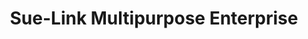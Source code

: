 ---
title: "Sue-Link Multipurpose Enterprise"
url: /gbarnga/sue-link-multipurpose-enterprise/
shop: Lebensmittel
---